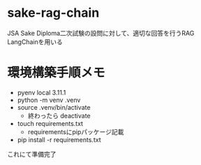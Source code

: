 # sake-rag-chain
JSA Sake Diploma二次試験の設問に対して、適切な回答を行うRAG  
LangChainを用いる  

# 環境構築手順メモ
- pyenv local 3.11.1
- python -m venv .venv
- source  .venv/bin/activate
  - 終わったら deactivate
- touch requirements.txt
  - requirementsにpipパッケージ記載
- pip install -r requirements.txt
  
これにて準備完了
